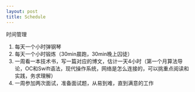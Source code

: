 ```yaml
---
layout: post
title: Schedule
---
```


时间管理

1. 每天一个小时弹钢琴
2. 每天一个小时锻炼（30min晨跑，30min晚上囚徒）
3. 一周看一本技术书，写一篇对应的博文，估计一天4小时（第一个月算法导论，OC和Swift语法，现代操作系统，网络是怎么连接的，可以挑重点阅读和实践，务求理解）
4. 一周参加两次面试，准备面试题，从易到难，直到满意的工作

